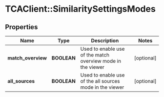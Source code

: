 # TCAClient::SimilaritySettingsModes

## Properties
Name | Type | Description | Notes
------------ | ------------- | ------------- | -------------
**match_overview** | **BOOLEAN** | Used to enable use of the match overview mode in the viewer | [optional] 
**all_sources** | **BOOLEAN** | Used to enable use of the all sources mode in the viewer | [optional] 

